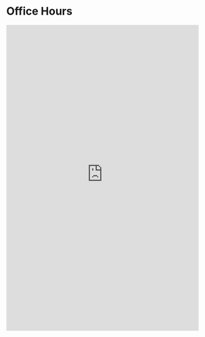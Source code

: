 # Office Hours
<iframe src="https://app.squarespacescheduling.com/schedule.php?owner=26907589" title="Schedule Appointment" width="100%" height="800" frameborder="0" ></iframe> <script src="https://embed.acuityscheduling.com/js/embed.js" type="text/javascript" ></script>